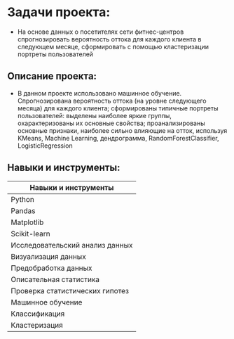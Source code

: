# Задачи проекта:
- На основе данных о посетителях сети фитнес-центров спрогнозировать вероятность оттока для каждого клиента в следующем месяце, сформировать с помощью кластеризации портреты пользователей
 
## Описание проекта:
- В данном проекте использовано машинное обучение. Спрогнозирована вероятность
оттока (на уровне следующего месяца) для каждого клиента; сформированы типичные
портреты пользователей: выделены наиболее яркие группы, охарактеризованы их
основные свойства; проанализированы основные признаки, наиболее сильно влияющие
на отток, используя KMeans, Machine Learning, дендрограмма, RandomForestClassifier,
LogisticRegression

## Навыки и инструменты:

| Навыки и инструменты |
|----------------| 
| Python |
| Pandas |
| Matplotlib |
| Scikit-learn |
| Исследовательский анализ данных |
| Визуализация данных |  
| Предобработка данных | 
| Описательная статистика |
| Проверка статистических гипотез |
| Машинное обучение |
| Классификация |
| Кластеризация |
